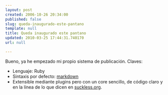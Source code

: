 ```yaml
---
layout: post
created: 2006-10-26 20:34:00
published: false
slug: queda-inaugurado-este-pantano
template: null
title: Queda inaugurado este pantano
updated: 2010-03-25 17:44:31.740170
url: null

---
```


Bueno, ya he empezado mi propio sistema de publicación. Claves:

* Lenguaje: Ruby
* Sintaxis por defecto: [markdown](http://daringfireball.net/projects/markdown/)
* Extensible mediante plugins pero con un core sencillo, de código claro y en la línea de lo que dicen en [suckless.org](http://www.suckless.org/view.sh/suck+less).

